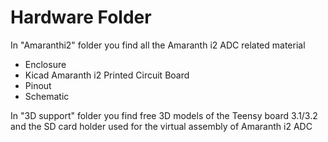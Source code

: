 # Hardware Folder

In "Amaranthi2" folder you find all the Amaranth i2 ADC related material
* Enclosure	
* Kicad Amaranth i2	Printed Circuit Board
* Pinout	
* Schematic

In "3D support" folder you find free 3D models of the Teensy board 3.1/3.2 and the SD card holder used for the virtual assembly of Amaranth i2 ADC

